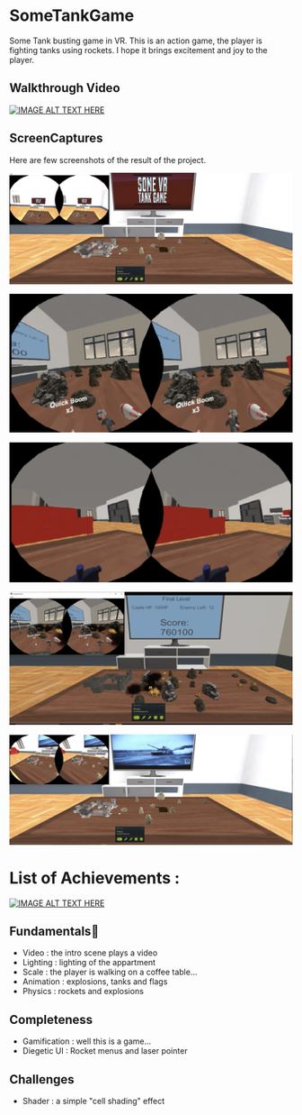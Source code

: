 # SomeTankGame
Some Tank busting game in VR.
This is an action game, the player is fighting tanks using rockets.
I hope it brings excitement and joy to the player.

## Walkthrough Video

[![IMAGE ALT TEXT HERE](http://img.youtube.com/vi/_TlRHJlefg0/0.jpg)](http://www.youtube.com/watch?v=dmhU_QViRXk
)

## ScreenCaptures

Here are few screenshots of the result of the project.

![screenshot](https://github.com/otiasj/SomeTankGame/blob/master/docs/ss1.png)

![screenshot](https://github.com/otiasj/SomeTankGame/blob/master/docs/ss2.png)

![screenshot](https://github.com/otiasj/SomeTankGame/blob/master/docs/ss3.png)

![screenshot](https://github.com/otiasj/SomeTankGame/blob/master/docs/ss4.png)

![screenshot](https://github.com/otiasj/SomeTankGame/blob/master/docs/ss5.png)

# List of Achievements :
[![IMAGE ALT TEXT HERE](http://img.youtube.com/vi/_TlRHJlefg0/0.jpg)](http://www.youtube.com/watch?v=dmhU_QViRXk
)

## Fundamentals
- Video : the intro scene plays a video 
- Lighting : lighting of the appartment
- Scale : the player is walking on a coffee table...
- Animation : explosions, tanks and flags
- Physics : rockets and explosions

## Completeness

- Gamification : well this is a game...
- Diegetic UI : Rocket menus and laser pointer

## Challenges
- Shader : a simple "cell shading" effect


